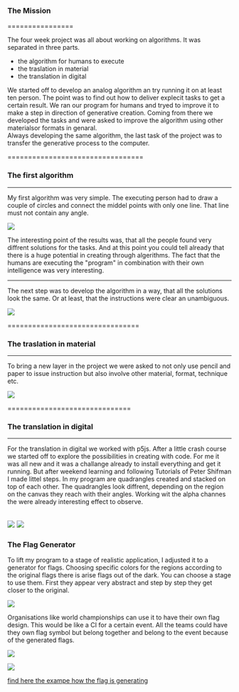 ### The Mission
================


The four week project was all about working on algorithms. It was separated in three parts.

- the algorithm for humans to execute
- the traslation in material
- the translation in digital

We started off to develop an analog algorithm an try running it on at least ten person. The point was to find out how to deliver explecit tasks  to get a certain result. We ran our program for humans and tryed to improve it to make a step in direction of generative creation.
Coming from there we developed the tasks and were asked to improve the algorithm using other materialsor formats in genaral.  
Always developing the same algorithm, the last task of the project was to transfer the generative process to the computer. 

=================================
### The first algorithm




-----------------------------------
My first algorithm was very simple. The executing person had to draw a couple of circles and connect the middel points with only one line. That line must not contain any angle.


![](images/Algo_3.all.jpg)


The interesting point of the results was, that all the people found very diffrent solutions for the tasks. And at this point you could tell already that there is a huge potential in creating through algerithms. The fact that the humans are executing the "program" in combination with their own intelligence was very interesting.

---------------------------------
The next step was to develop the algorithm in a way, that all the solutions look the same. Or at least, that the instructions were clear an unambiguous. 

![](images/Algo_1.all.jpg)





================================

### The traslation in material




--------------------------------
To bring a new layer in the project we were asked to not only use pencil and paper to issue instruction but also involve other material, format, technique etc.

![](images/Algo_2.all.jpg)

==============================


### The translation in digital



--------------------------------
For the translation in digital we worked with p5js. After a little crash course we started off to explore the possibilities in creating with code. For me it was all new and it was a challange already to install everything and get it running. But after weekend learning and following Tutorials of Peter Shifman I made littel steps. In my program are quadrangles created and stacked on top of each other. 
The quadrangles look diffrent, depending on the region on the canvas they reach with their angles. Working wit the alpha channes the were already interesting effect to observe.

![](images/quad_1.jpg)
![](images/quad_2.jpg)
-------------------------------


### The Flag Generator

To lift my program to a stage of realistic application, I adjusted it to a generator for flags. Choosing specific colors for the regions according to the original flags there is arise flags out of the dark. You can choose a stage to use them. First they appear very abstract and step by step they get closer to the original.

![](images/flag_1.jpg)


Organisations like world championships can use it to have their own flag design. This would be like a CI for a certain event. All the teams could have they own flag symbol but  belong together and belong to the event because of the generated flags.


![](images/flag_2.jpg)

![](images/Poster_MokUp.tif)


[ find here the exampe how the flag is generating](http://wollemannone.github.io/flashyQuadrangle/)

